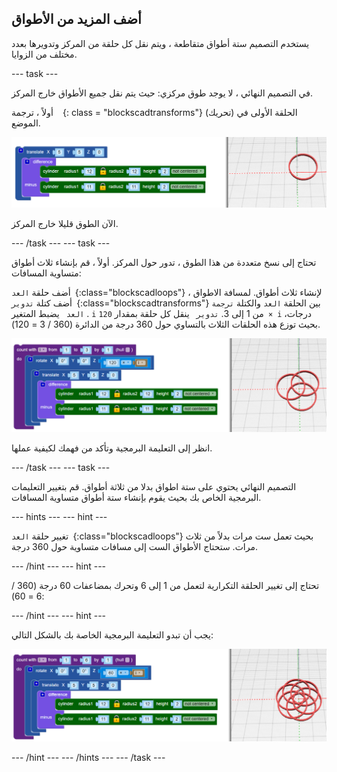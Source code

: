 ## أضف المزيد من الأطواق

يستخدم التصميم ستة أطواق متقاطعة ، ويتم نقل كل حلقة من المركز وتدويرها بعدد مختلف من الزوايا.

--- task ---

في التصميم النهائي ، لا يوجد طوق مركزي: حيث يتم نقل جميع الأطواق خارج المركز.

أولاً ، ترجمة ` ` {: class = "blockscadtransforms"} (تحريك) الحلقة الأولى في الموضع.

![لقطة الشاشة](images/pendant-translate.png)

الآن الطوق قليلا خارج المركز.

--- /task --- --- task ---

تحتاج إلى نسخ متعددة من هذا الطوق ، تدور حول المركز. أولاً ، قم بإنشاء ثلاث أطواق متساوية المسافات:

أضف حلقة `العد `{:class="blockscadloops"} لإنشاء ثلاث أطواق. لمسافة الاطواق ، أضف كتلة `تدوير `{:class="blockscadtransforms"} بين الحلقة `العد` والكتلة `ترجمة `. `العد ` يضبط المتغير `i` من 1 إلى 3. `تدوير ` ينقل كل حلقة بمقدار `120 × i` درجات، بحيث توزع هذه الحلقات الثلاث بالتساوي حول 360 درجة من الدائرة (360 / 3 = 120).

![لقطة الشاشة](images/pendant-3-hoops.png)

انظر إلى التعليمة البرمجية وتأكد من فهمك لكيفية عملها.

--- /task --- --- task ---

التصميم النهائي يحتوي على ستة اطواق بدلا من ثلاثة أطواق. قم بتغيير التعليمات البرمجية الخاص بك بحيث يقوم بإنشاء ستة أطواق متساوية المسافات.

--- hints --- --- hint ---

تغيير حلقة `العد `{:class="blockscadloops"} بحيث تعمل ست مرات بدلاً من ثلاث مرات. ستحتاج الأطواق الست إلى مسافات متساوية حول 360 درجة.

--- /hint --- --- hint ---

تحتاج إلى تغيير الحلقة التكرارية لتعمل من 1 إلى 6 وتحرك بمضاعفات 60 درجة (360 / 6 = 60):

--- /hint --- --- hint ---

يجب أن تبدو التعليمة البرمجية الخاصة بك بالشكل التالي:

![لقطة الشاشة](images/pendant-6-hoops.png)

--- /hint --- --- /hints --- --- /task ---	
	
